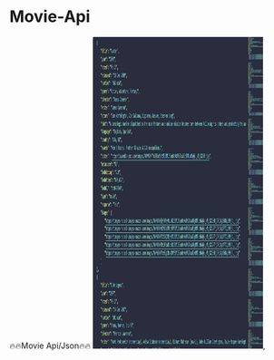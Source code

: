 # Movie-Api
🔥🔥Movie Api/Json🔥🔥
<img src="https://github.com/vipuluthaiah/Movie-Api/blob/master/Untitled.png" width="300" height="550">,
